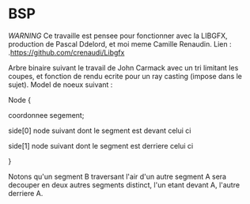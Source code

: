 # BSP
*WARNING*
Ce travaille est pensee pour fonctionner avec la LIBGFX, production de Pascal Ddelord, et moi meme Camille Renaudin.
Lien : .https://github.com/crenaudi/Libgfx

Arbre binaire suivant le travail de John Carmack avec un tri limitant les coupes, et fonction de rendu ecrite pour un ray casting (impose dans le sujet).
Model de noeux suivant :

Node
{

  coordonnee segement;
  
  side[0] node suivant dont le segment est devant celui ci
  
  side[1] node suivant dont le segment est derriere celui ci
  
}


Notons qu'un segment B traversant l'air d'un autre segment A sera decouper en deux autres segments distinct, l'un etant devant A, l'autre derriere A.
